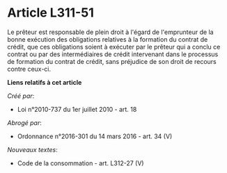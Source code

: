 # Article L311-51

Le prêteur est responsable de plein droit à l'égard de l'emprunteur de la bonne exécution des obligations relatives à la
formation du contrat de crédit, que ces obligations soient à exécuter par le prêteur qui a conclu ce contrat ou par des
intermédiaires de crédit intervenant dans le processus de formation du contrat de crédit, sans préjudice de son droit de
recours contre ceux-ci.

**Liens relatifs à cet article**

_Créé par_:

  - Loi n°2010-737 du 1er juillet 2010 - art. 18

_Abrogé par_:

  - Ordonnance n°2016-301 du 14 mars 2016 - art. 34 (V)

_Nouveaux textes_:

  - Code de la consommation - art. L312-27 (V)
